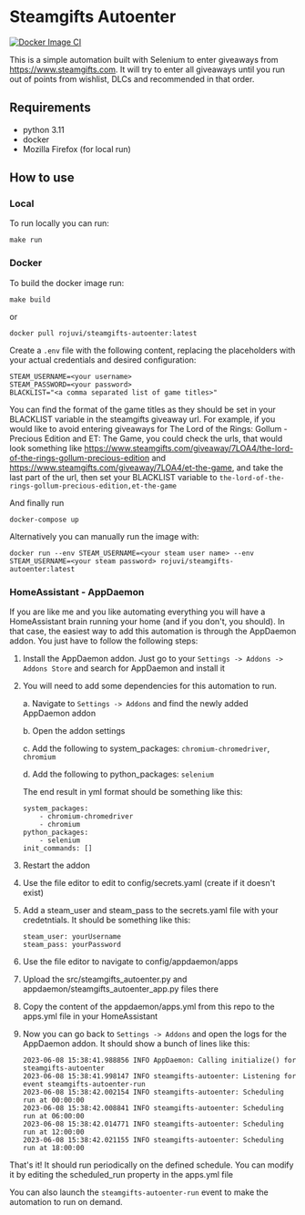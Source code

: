 # Steamgifts Autoenter
[![Docker Image CI](https://github.com/rojuvi/steamgifts-autoenter/actions/workflows/docker-image.yml/badge.svg)](https://github.com/rojuvi/steamgifts-autoenter/actions/workflows/docker-image.yml)

This is a simple automation built with Selenium to enter giveaways from https://www.steamgifts.com.
It will try to enter all giveaways until you run out of points from wishlist, DLCs and recommended in that order.

## Requirements
* python 3.11
* docker
* Mozilla Firefox (for local run)

## How to use
### Local
To run locally you can run: 
```
make run
```

### Docker
To build the docker image run: 
```
make build
``` 
or 
```
docker pull rojuvi/steamgifts-autoenter:latest
```

Create a `.env` file with the following content, replacing the placeholders with your actual credentials and desired configuration:
```
STEAM_USERNAME=<your username>
STEAM_PASSWORD=<your password>
BLACKLIST="<a comma separated list of game titles>"
```
You can find the format of the game titles as they should be set in your BLACKLIST variable in the steamgifts giveaway url. For example, if you would like to avoid entering giveaways for The Lord of the Rings: Gollum - Precious Edition and ET: The Game, you could check the urls, that would look something like https://www.steamgifts.com/giveaway/7LOA4/the-lord-of-the-rings-gollum-precious-edition and https://www.steamgifts.com/giveaway/7LOA4/et-the-game, and take the last part of the url, then set your BLACKLIST variable to `the-lord-of-the-rings-gollum-precious-edition,et-the-game`

And finally run 
```
docker-compose up
```

Alternatively you can manually run the image with:
```
docker run --env STEAM_USERNAME=<your steam user name> --env STEAM_USERNAME=<your steam password> rojuvi/steamgifts-autoenter:latest
```

### HomeAssistant - AppDaemon

If you are like me and you like automating everything you will have a HomeAssistant brain running your home (and if you don't, you should).
In that case, the easiest way to add this automation is through the AppDaemon addon.
You just have to follow the following steps:

1. Install the AppDaemon addon. Just go to your `Settings -> Addons -> Addons Store` and search for AppDaemon and install it
2. You will need to add some dependencies for this automation to run. 

    a. Navigate to `Settings -> Addons` and find the newly added AppDaemon addon

    b. Open the addon settings

    c. Add the following to system_packages: `chromium-chromedriver`, `chromium`

    d. Add the following to python_packages: `selenium`

    The end result in yml format should be something like this:
    ```
    system_packages:
        - chromium-chromedriver
        - chromium
    python_packages:
        - selenium
    init_commands: []
    ```
3. Restart the addon
4. Use the file editor to edit to config/secrets.yaml (create if it doesn't exist)
5. Add a steam_user and steam_pass to the secrets.yaml file with your credetntials. It should be something like this:
    ```
    steam_user: yourUsername
    steam_pass: yourPassword
    ```
6. Use the file editor to navigate to config/appdaemon/apps
7. Upload the src/steamgifts_autoenter.py and appdaemon/steamgifts_autoenter_app.py files there
8. Copy the content of the appdaemon/apps.yml from this repo to the apps.yml file in your HomeAssistant
9. Now you can go back to `Settings -> Addons` and open the logs for the AppDaemon addon. It should show a bunch of lines like this:
    ```
    2023-06-08 15:38:41.988856 INFO AppDaemon: Calling initialize() for steamgifts-autoenter
    2023-06-08 15:38:41.998147 INFO steamgifts-autoenter: Listening for event steamgifts-autoenter-run
    2023-06-08 15:38:42.002154 INFO steamgifts-autoenter: Scheduling run at 00:00:00
    2023-06-08 15:38:42.008841 INFO steamgifts-autoenter: Scheduling run at 06:00:00
    2023-06-08 15:38:42.014771 INFO steamgifts-autoenter: Scheduling run at 12:00:00
    2023-06-08 15:38:42.021155 INFO steamgifts-autoenter: Scheduling run at 18:00:00
    ```

That's it! It should run periodically on the defined schedule. You can modify it by editing the scheduled_run property in the apps.yml file

You can also launch the `steamgifts-autoenter-run` event to make the automation to run on demand.